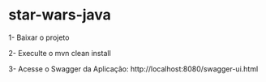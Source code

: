 # star-wars-java


1- Baixar o projeto


2- Execulte o mvn clean install

3- Acesse o Swagger da Aplicação: http://localhost:8080/swagger-ui.html
